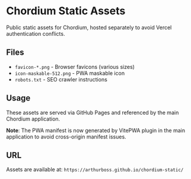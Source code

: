 # Chordium Static Assets

Public static assets for Chordium, hosted separately to avoid Vercel authentication conflicts.

## Files

- `favicon-*.png` - Browser favicons (various sizes)
- `icon-maskable-512.png` - PWA maskable icon
- `robots.txt` - SEO crawler instructions

## Usage

These assets are served via GitHub Pages and referenced by the main Chordium application.

**Note**: The PWA manifest is now generated by VitePWA plugin in the main application to avoid cross-origin manifest issues.

## URL

Assets are available at: `https://arthurboss.github.io/chordium-static/`
